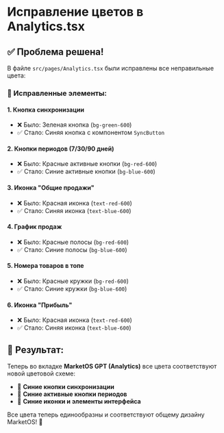 # Исправление цветов в Analytics.tsx

## ✅ Проблема решена!

В файле `src/pages/Analytics.tsx` были исправлены все неправильные цвета:

### 🔧 Исправленные элементы:

#### 1. **Кнопка синхронизации**
- ❌ Было: Зеленая кнопка (`bg-green-600`)
- ✅ Стало: Синяя кнопка с компонентом `SyncButton`

#### 2. **Кнопки периодов (7/30/90 дней)**
- ❌ Было: Красные активные кнопки (`bg-red-600`)
- ✅ Стало: Синие активные кнопки (`bg-blue-600`)

#### 3. **Иконка "Общие продажи"**
- ❌ Было: Красная иконка (`text-red-600`)
- ✅ Стало: Синяя иконка (`text-blue-600`)

#### 4. **График продаж**
- ❌ Было: Красные полосы (`bg-red-600`)
- ✅ Стало: Синие полосы (`bg-blue-600`)

#### 5. **Номера товаров в топе**
- ❌ Было: Красные кружки (`bg-red-600`)
- ✅ Стало: Синие кружки (`bg-blue-600`)

#### 6. **Иконка "Прибыль"**
- ❌ Было: Красная иконка (`text-red-600`)
- ✅ Стало: Синяя иконка (`text-blue-600`)

## 🎨 Результат:

Теперь во вкладке **MarketOS GPT (Analytics)** все цвета соответствуют новой цветовой схеме:
- 🔵 **Синие кнопки синхронизации**
- 🔵 **Синие активные кнопки периодов**
- 🔵 **Синие иконки и элементы интерфейса**

Все цвета теперь единообразны и соответствуют общему дизайну MarketOS! 🎉
